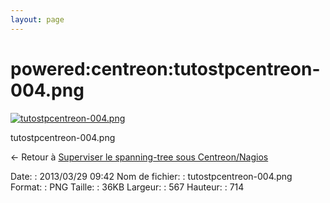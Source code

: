 ```yaml
---
layout: page
---
```


powered:centreon:tutostpcentreon-004.png
========================================

[![tutostpcentreon-004.png](../..//assets/media/powered/centreon/tutostpcentreon-004.png@cache=&w=555&h=700 "tutostpcentreon-004.png")](../..//assets/media/powered/centreon/tutostpcentreon-004.png@cache= "Afficher le fichier original")

tutostpcentreon-004.png

← Retour à [Superviser le spanning-tree sous
Centreon/Nagios](../../../centreon/superviser-spanning-tree.html "centreon:superviser-spanning-tree")

Date:
:   2013/03/29 09:42
Nom de fichier:
:   tutostpcentreon-004.png
Format:
:   PNG
Taille:
:   36KB
Largeur:
:   567
Hauteur:
:   714

